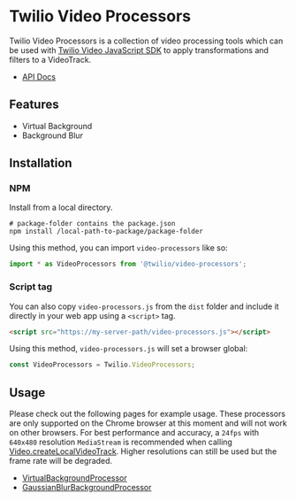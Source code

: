 # Twilio Video Processors

Twilio Video Processors is a collection of video processing tools which can be used with [Twilio Video JavaScript SDK](https://github.com/twilio/twilio-video.js) to apply transformations and filters to a VideoTrack.

* [API Docs](dist/docs/modules.html)

## Features

- Virtual Background
- Background Blur

## Installation

### NPM

Install from a local directory.

```
# package-folder contains the package.json
npm install /local-path-to-package/package-folder

```

Using this method, you can import `video-processors` like so:
```ts
import * as VideoProcessors from '@twilio/video-processors';
```

### Script tag
You can also copy `video-processors.js` from the `dist` folder and include it directly in your web app using a `<script>` tag.
 ```html
 <script src="https://my-server-path/video-processors.js"></script>
 ```

 Using this method, `video-processors.js` will set a browser global:
 ```ts
 const VideoProcessors = Twilio.VideoProcessors;
 ```

## Usage

Please check out the following pages for example usage. These processors are only supported on the Chrome browser at this moment and will not work on other browsers. For best performance and accuracy, a `24fps` with `640x480` resolution `MediaStream` is recommended when calling [Video.createLocalVideoTrack](https://media.twiliocdn.com/sdk/js/video/releases/2.13.1/docs/module-twilio-video.html#.createLocalVideoTrack__anchor). Higher resolutions can still be used but the frame rate will be degraded.

* [VirtualBackgroundProcessor](dist/docs/classes/virtualbackgroundprocessor.html)
* [GaussianBlurBackgroundProcessor](dist/docs/classes/gaussianblurbackgroundprocessor.html)

